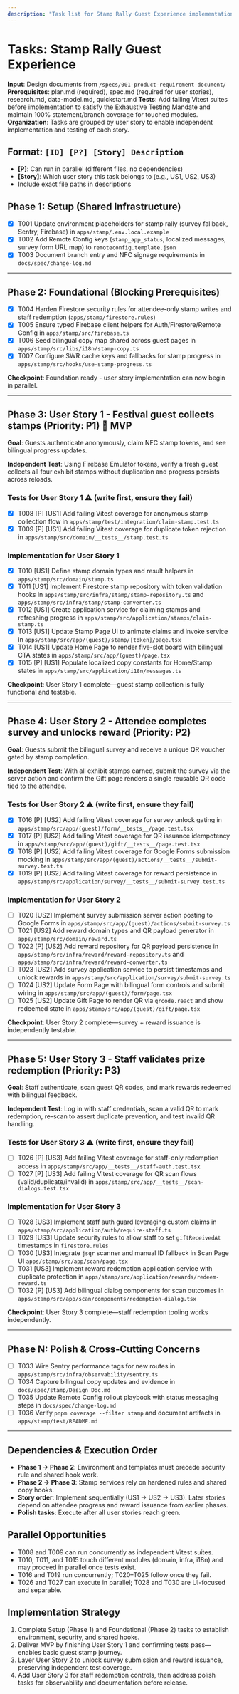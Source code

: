 ```yaml
---
description: "Task list for Stamp Rally Guest Experience implementation"
---
```


# Tasks: Stamp Rally Guest Experience

**Input**: Design documents from `/specs/001-product-requirement-document/`
**Prerequisites**: plan.md (required), spec.md (required for user stories), research.md, data-model.md, quickstart.md
**Tests**: Add failing Vitest suites before implementation to satisfy the Exhaustive Testing Mandate and maintain 100% statement/branch coverage for touched modules.
**Organization**: Tasks are grouped by user story to enable independent implementation and testing of each story.

## Format: `[ID] [P?] [Story] Description`
- **[P]**: Can run in parallel (different files, no dependencies)
- **[Story]**: Which user story this task belongs to (e.g., US1, US2, US3)
- Include exact file paths in descriptions

## Phase 1: Setup (Shared Infrastructure)

- [X] T001 Update environment placeholders for stamp rally (survey fallback, Sentry, Firebase) in `apps/stamp/.env.local.example`
- [X] T002 Add Remote Config keys (`stamp_app_status`, localized messages, survey form URL map) to `remoteconfig.template.json`
- [X] T003 Document branch entry and NFC signage requirements in `docs/spec/change-log.md`

---

## Phase 2: Foundational (Blocking Prerequisites)

- [X] T004 Harden Firestore security rules for attendee-only stamp writes and staff redemption (`apps/stamp/firestore.rules`)
- [X] T005 Ensure typed Firebase client helpers for Auth/Firestore/Remote Config in `apps/stamp/src/firebase.ts`
- [X] T006 Seed bilingual copy map shared across guest pages in `apps/stamp/src/libs/i18n/stamp-copy.ts`
- [X] T007 Configure SWR cache keys and fallbacks for stamp progress in `apps/stamp/src/hooks/use-stamp-progress.ts`

**Checkpoint**: Foundation ready - user story implementation can now begin in parallel.

---

## Phase 3: User Story 1 - Festival guest collects stamps (Priority: P1) 🎯 MVP

**Goal**: Guests authenticate anonymously, claim NFC stamp tokens, and see bilingual progress updates.

**Independent Test**: Using Firebase Emulator tokens, verify a fresh guest collects all four exhibit stamps without duplication and progress persists across reloads.

### Tests for User Story 1 ⚠️ (write first, ensure they fail)

 - [X] T008 [P] [US1] Add failing Vitest coverage for anonymous stamp collection flow in `apps/stamp/test/integration/claim-stamp.test.ts`
 - [X] T009 [P] [US1] Add failing Vitest coverage for duplicate token rejection in `apps/stamp/src/domain/__tests__/stamp.test.ts`

### Implementation for User Story 1

- [X] T010 [US1] Define stamp domain types and result helpers in `apps/stamp/src/domain/stamp.ts`
- [X] T011 [US1] Implement Firestore stamp repository with token validation hooks in `apps/stamp/src/infra/stamp/stamp-repository.ts` and `apps/stamp/src/infra/stamp/stamp-converter.ts`
- [X] T012 [US1] Create application service for claiming stamps and refreshing progress in `apps/stamp/src/application/stamps/claim-stamp.ts`
- [X] T013 [US1] Update Stamp Page UI to animate claims and invoke service in `apps/stamp/src/app/(guest)/stamp/[token]/page.tsx`
- [X] T014 [US1] Update Home Page to render five-slot board with bilingual CTA states in `apps/stamp/src/app/(guest)/page.tsx`
- [X] T015 [P] [US1] Populate localized copy constants for Home/Stamp states in `apps/stamp/src/application/i18n/messages.ts`

**Checkpoint**: User Story 1 complete—guest stamp collection is fully functional and testable.

---

## Phase 4: User Story 2 - Attendee completes survey and unlocks reward (Priority: P2)

**Goal**: Guests submit the bilingual survey and receive a unique QR voucher gated by stamp completion.

**Independent Test**: With all exhibit stamps earned, submit the survey via the server action and confirm the Gift page renders a single reusable QR code tied to the attendee.

### Tests for User Story 2 ⚠️ (write first, ensure they fail)

- [X] T016 [P] [US2] Add failing Vitest coverage for survey unlock gating in `apps/stamp/src/app/(guest)/form/__tests__/page.test.tsx`
- [X] T017 [P] [US2] Add failing Vitest coverage for QR issuance idempotency in `apps/stamp/src/app/(guest)/gift/__tests__/page.test.tsx`
- [X] T018 [P] [US2] Add failing Vitest coverage for Google Forms submission mocking in `apps/stamp/src/app/(guest)/actions/__tests__/submit-survey.test.ts`
- [X] T019 [P] [US2] Add failing Vitest coverage for reward persistence in `apps/stamp/src/application/survey/__tests__/submit-survey.test.ts`

### Implementation for User Story 2

- [ ] T020 [US2] Implement survey submission server action posting to Google Forms in `apps/stamp/src/app/(guest)/actions/submit-survey.ts`
- [ ] T021 [US2] Add reward domain types and QR payload generator in `apps/stamp/src/domain/reward.ts`
- [ ] T022 [P] [US2] Add reward repository for QR payload persistence in `apps/stamp/src/infra/reward/reward-repository.ts` and `apps/stamp/src/infra/reward/reward-converter.ts`
- [ ] T023 [US2] Add survey application service to persist timestamps and unlock rewards in `apps/stamp/src/application/survey/submit-survey.ts`
- [ ] T024 [US2] Update Form Page with bilingual form controls and submit wiring in `apps/stamp/src/app/(guest)/form/page.tsx`
- [ ] T025 [US2] Update Gift Page to render QR via `qrcode.react` and show redeemed state in `apps/stamp/src/app/(guest)/gift/page.tsx`

**Checkpoint**: User Story 2 complete—survey + reward issuance is independently testable.

---

## Phase 5: User Story 3 - Staff validates prize redemption (Priority: P3)

**Goal**: Staff authenticate, scan guest QR codes, and mark rewards redeemed with bilingual feedback.

**Independent Test**: Log in with staff credentials, scan a valid QR to mark redemption, re-scan to assert duplicate prevention, and test invalid QR handling.

### Tests for User Story 3 ⚠️ (write first, ensure they fail)

- [ ] T026 [P] [US3] Add failing Vitest coverage for staff-only redemption access in `apps/stamp/src/app/__tests__/staff-auth.test.tsx`
- [ ] T027 [P] [US3] Add failing Vitest coverage for QR scan flows (valid/duplicate/invalid) in `apps/stamp/src/app/__tests__/scan-dialogs.test.tsx`

### Implementation for User Story 3

- [ ] T028 [US3] Implement staff auth guard leveraging custom claims in `apps/stamp/src/application/auth/require-staff.ts`
- [ ] T029 [US3] Update security rules to allow staff to set `giftReceivedAt` timestamps in `firestore.rules`
- [ ] T030 [US3] Integrate `jsqr` scanner and manual ID fallback in Scan Page UI `apps/stamp/src/app/scan/page.tsx`
- [ ] T031 [US3] Implement reward redemption application service with duplicate protection in `apps/stamp/src/application/rewards/redeem-reward.ts`
- [ ] T032 [P] [US3] Add bilingual dialog components for scan outcomes in `apps/stamp/src/app/scan/components/redemption-dialog.tsx`

**Checkpoint**: User Story 3 complete—staff redemption tooling works independently.

---

## Phase N: Polish & Cross-Cutting Concerns

- [ ] T033 Wire Sentry performance tags for new routes in `apps/stamp/src/infra/observability/sentry.ts`
- [ ] T034 Capture bilingual copy updates and evidence in `docs/spec/stamp/Design Doc.md`
- [ ] T035 Update Remote Config rollout playbook with status messaging steps in `docs/spec/change-log.md`
- [ ] T036 Verify `pnpm coverage --filter stamp` and document artifacts in `apps/stamp/test/README.md`

---

## Dependencies & Execution Order

- **Phase 1 → Phase 2**: Environment and templates must precede security rule and shared hook work.
- **Phase 2 → Phase 3**: Stamp services rely on hardened rules and shared copy hooks.
- **Story order**: Implement sequentially (US1 → US2 → US3). Later stories depend on attendee progress and reward issuance from earlier phases.
- **Polish tasks**: Execute after all user stories reach green.

## Parallel Opportunities

- T008 and T009 can run concurrently as independent Vitest suites.
- T010, T011, and T015 touch different modules (domain, infra, i18n) and may proceed in parallel once tests exist.
- T016 and T019 run concurrently; T020–T025 follow once they fail.
- T026 and T027 can execute in parallel; T028 and T030 are UI-focused and separable.

## Implementation Strategy

1. Complete Setup (Phase 1) and Foundational (Phase 2) tasks to establish environment, security, and shared hooks.
2. Deliver MVP by finishing User Story 1 and confirming tests pass—enables basic guest stamp journey.
3. Layer User Story 2 to unlock survey submission and reward issuance, preserving independent test coverage.
4. Add User Story 3 for staff redemption controls, then address polish tasks for observability and documentation before release.
